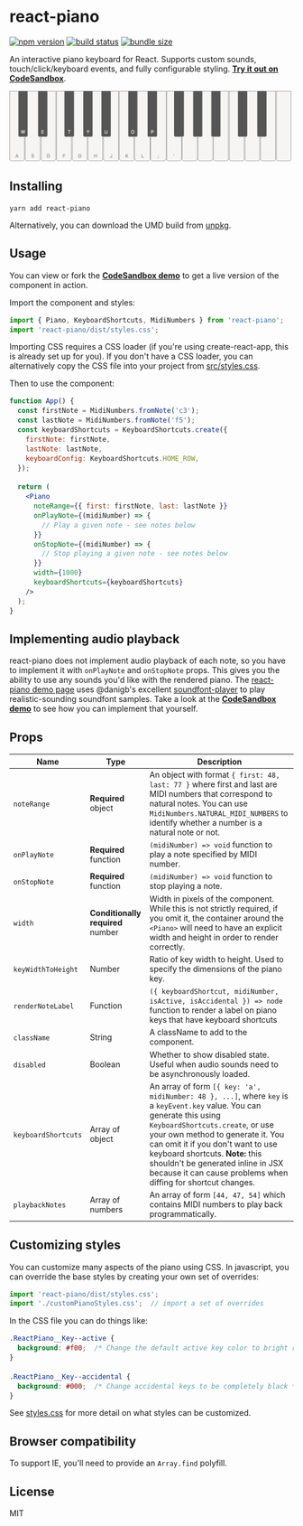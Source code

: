 # react-piano

[![npm version](https://img.shields.io/npm/v/react-piano.svg)](https://www.npmjs.com/package/react-piano)
[![build status](https://travis-ci.com/iqnivek/react-piano.svg?branch=master)](https://travis-ci.com/iqnivek/react-piano)
[![bundle size](https://img.shields.io/bundlephobia/min/react-piano.svg)](https://bundlephobia.com/result?p=react-piano)

An interactive piano keyboard for React. Supports custom sounds, touch/click/keyboard events, and fully configurable styling. [**Try it out on CodeSandbox**](https://codesandbox.io/s/7wq15pm1n1).

<a href="http://www.kevinqi.com/react-piano/"><img width="500" src="/demo/public/images/react-piano-screenshot.png" alt="react-piano screenshot" /></a>

## Installing

```
yarn add react-piano
```

Alternatively, you can download the UMD build from [unpkg](https://unpkg.com/react-piano).

## Usage

You can view or fork the [**CodeSandbox demo**](https://codesandbox.io/s/7wq15pm1n1) to get a live version of the component in action.

Import the component and styles:

```jsx
import { Piano, KeyboardShortcuts, MidiNumbers } from 'react-piano';
import 'react-piano/dist/styles.css';
```

Importing CSS requires a CSS loader (if you're using create-react-app, this is already set up for you). If you don't have a CSS loader, you can alternatively copy the CSS file into your project from [src/styles.css](src/styles.css).

Then to use the component:

```jsx
function App() {
  const firstNote = MidiNumbers.fromNote('c3');
  const lastNote = MidiNumbers.fromNote('f5');
  const keyboardShortcuts = KeyboardShortcuts.create({
    firstNote: firstNote,
    lastNote: lastNote,
    keyboardConfig: KeyboardShortcuts.HOME_ROW,
  });

  return (
    <Piano
      noteRange={{ first: firstNote, last: lastNote }}
      onPlayNote={(midiNumber) => {
        // Play a given note - see notes below
      }}
      onStopNote={(midiNumber) => {
        // Stop playing a given note - see notes below
      }}
      width={1000}
      keyboardShortcuts={keyboardShortcuts}
    />
  );
}
```

## Implementing audio playback

react-piano does not implement audio playback of each note, so you have to implement it with `onPlayNote` and `onStopNote` props. This gives you the ability to use any sounds you'd like with the rendered piano. The [react-piano demo page](http://www.kevinqi.com/react-piano/) uses @danigb's excellent [soundfont-player](https://github.com/danigb/soundfont-player) to play realistic-sounding soundfont samples. Take a look at the [**CodeSandbox demo**](https://codesandbox.io/s/7wq15pm1n1) to see how you can implement that yourself.

## Props

| Name | Type | Description |
| ---- | ---- | ----------- |
| `noteRange` | **Required** object | An object with format `{ first: 48, last: 77 }` where first and last are MIDI numbers that correspond to natural notes. You can use `MidiNumbers.NATURAL_MIDI_NUMBERS` to identify whether a number is a natural note or not. |
| `onPlayNote` | **Required** function | `(midiNumber) => void` function to play a note specified by MIDI number. |
| `onStopNote` | **Required** function | `(midiNumber) => void` function to stop playing a note. |
| `width` | **Conditionally required** number | Width in pixels of the component. While this is not strictly required, if you omit it, the container around the `<Piano>` will need to have an explicit width and height in order to render correctly. |
| `keyWidthToHeight` | Number | Ratio of key width to height. Used to specify the dimensions of the piano key. |
| `renderNoteLabel` | Function | `({ keyboardShortcut, midiNumber, isActive, isAccidental }) => node` function to render a label on piano keys that have keyboard shortcuts |
| `className` | String | A className to add to the component. |
| `disabled` | Boolean | Whether to show disabled state. Useful when audio sounds need to be asynchronously loaded. |
| `keyboardShortcuts` | Array of object | An array of form `[{ key: 'a', midiNumber: 48 }, ...]`, where `key` is a `keyEvent.key` value. You can generate this using `KeyboardShortcuts.create`, or use your own method to generate it. You can omit it if you don't want to use keyboard shortcuts. **Note:** this shouldn't be generated inline in JSX because it can cause problems when diffing for shortcut changes. |
| `playbackNotes` | Array of numbers | An array of form `[44, 47, 54]` which contains MIDI numbers to play back programmatically. |

## Customizing styles

You can customize many aspects of the piano using CSS. In javascript, you can override the base styles by creating your own set of overrides:

```javascript
import 'react-piano/dist/styles.css';
import './customPianoStyles.css';  // import a set of overrides
```

In the CSS file you can do things like:

```css
.ReactPiano__Key--active {
  background: #f00;  /* Change the default active key color to bright red */
}

.ReactPiano__Key--accidental {
  background: #000;  /* Change accidental keys to be completely black */
}
```

See [styles.css](/src/styles.css) for more detail on what styles can be customized.

## Browser compatibility

To support IE, you'll need to provide an `Array.find` polyfill.

## License

MIT
